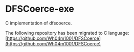 # DFSCoerce-exe
C implementation of dfscoerce.

The following repository has been migrated to C language: [https://github.com/Wh04m1001/DFSCoerce](https://github.com/Wh04m1001/DFSCoerce)

